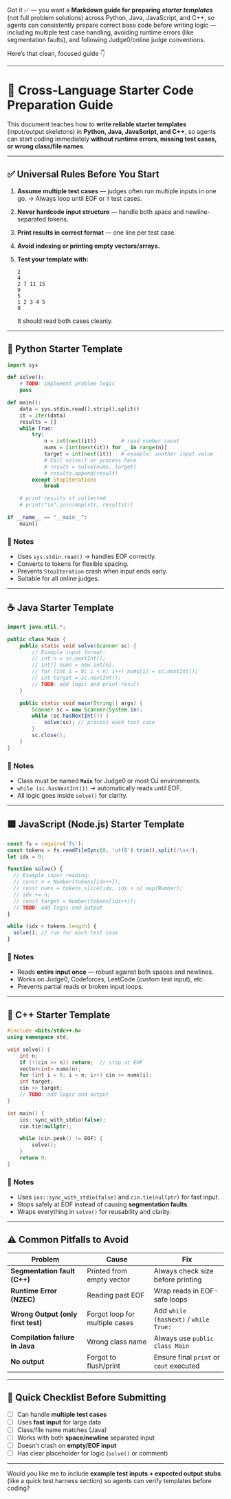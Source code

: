 Got it ✅ — you want a **Markdown guide for preparing *starter templates*** (not full problem solutions) across Python, Java, JavaScript, and C++, so agents can consistently prepare correct base code before writing logic — including multiple test case handling, avoiding runtime errors (like segmentation faults), and following Judge0/online judge conventions.

Here’s that clean, focused guide 👇

---

# 🧩 Cross-Language Starter Code Preparation Guide

This document teaches how to **write reliable starter templates** (input/output skeletons) in **Python, Java, JavaScript, and C++**, so agents can start coding immediately **without runtime errors, missing test cases, or wrong class/file names**.

---

## ✅ Universal Rules Before You Start

1. **Assume multiple test cases** — judges often run multiple inputs in one go.
   → Always loop until EOF or `T` test cases.
2. **Never hardcode input structure** — handle both space and newline-separated tokens.
3. **Print results in correct format** — one line per test case.
4. **Avoid indexing or printing empty vectors/arrays.**
5. **Test your template with:**

   ```
   2
   4
   2 7 11 15
   9
   5
   1 2 3 4 5
   9
   ```

   It should read both cases cleanly.

---

## 🐍 Python Starter Template

```python
import sys

def solve():
    # TODO: implement problem logic
    pass

def main():
    data = sys.stdin.read().strip().split()
    it = iter(data)
    results = []
    while True:
        try:
            n = int(next(it))        # read number count
            nums = [int(next(it)) for _ in range(n)]
            target = int(next(it))   # example: another input value
            # Call solve() or process here
            # result = solve(nums, target)
            # results.append(result)
        except StopIteration:
            break

    # print results if collected
    # print("\n".join(map(str, results)))

if __name__ == "__main__":
    main()
```

### 🧠 Notes

* Uses `sys.stdin.read()` → handles EOF correctly.
* Converts to tokens for flexible spacing.
* Prevents `StopIteration` crash when input ends early.
* Suitable for all online judges.

---

## ☕ Java Starter Template

```java
import java.util.*;

public class Main {
    public static void solve(Scanner sc) {
        // Example input format:
        // int n = sc.nextInt();
        // int[] nums = new int[n];
        // for (int i = 0; i < n; i++) nums[i] = sc.nextInt();
        // int target = sc.nextInt();
        // TODO: add logic and print result
    }

    public static void main(String[] args) {
        Scanner sc = new Scanner(System.in);
        while (sc.hasNextInt()) {
            solve(sc); // process each test case
        }
        sc.close();
    }
}
```

### 🧠 Notes

* Class must be named **`Main`** for Judge0 or most OJ environments.
* `while (sc.hasNextInt())` → automatically reads until EOF.
* All logic goes inside `solve()` for clarity.

---

## 🟦 JavaScript (Node.js) Starter Template

```javascript
const fs = require('fs');
const tokens = fs.readFileSync(0, 'utf8').trim().split(/\s+/);
let idx = 0;

function solve() {
  // Example input reading:
  // const n = Number(tokens[idx++]);
  // const nums = tokens.slice(idx, idx + n).map(Number);
  // idx += n;
  // const target = Number(tokens[idx++]);
  // TODO: add logic and output
}

while (idx < tokens.length) {
  solve(); // run for each test case
}
```

### 🧠 Notes

* Reads **entire input once** — robust against both spaces and newlines.
* Works on Judge0, Codeforces, LeetCode (custom test input), etc.
* Prevents partial reads or broken input loops.

---

## 💠 C++ Starter Template

```cpp
#include <bits/stdc++.h>
using namespace std;

void solve() {
    int n;
    if (!(cin >> n)) return;  // stop at EOF
    vector<int> nums(n);
    for (int i = 0; i < n; i++) cin >> nums[i];
    int target;
    cin >> target;
    // TODO: add logic and output
}

int main() {
    ios::sync_with_stdio(false);
    cin.tie(nullptr);

    while (cin.peek() != EOF) {
        solve();
    }
    return 0;
}
```

### 🧠 Notes

* Uses `ios::sync_with_stdio(false)` and `cin.tie(nullptr)` for fast input.
* Stops safely at EOF instead of causing **segmentation faults**.
* Wraps everything in `solve()` for reusability and clarity.

---

## ⚠️ Common Pitfalls to Avoid

| Problem                            | Cause                          | Fix                                     |
| ---------------------------------- | ------------------------------ | --------------------------------------- |
| **Segmentation fault (C++)**       | Printed from empty vector      | Always check size before printing       |
| **Runtime Error (NZEC)**           | Reading past EOF               | Wrap reads in EOF-safe loops            |
| **Wrong Output (only first test)** | Forgot loop for multiple cases | Add `while (hasNext)` / `while True:`   |
| **Compilation failure in Java**    | Wrong class name               | Always use `public class Main`          |
| **No output**                      | Forgot to flush/print          | Ensure final `print` or `cout` executed |

---

## 🚀 Quick Checklist Before Submitting

* [ ] Can handle **multiple test cases**
* [ ] Uses **fast input** for large data
* [ ] Class/file name matches (Java)
* [ ] Works with both **space/newline** separated input
* [ ] Doesn’t crash on **empty/EOF input**
* [ ] Has clear placeholder for logic (`solve()` or comment)

---

Would you like me to include **example test inputs + expected output stubs** (like a quick test harness section) so agents can verify templates before coding?
